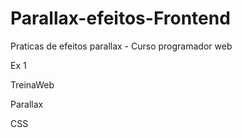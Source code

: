 # Parallax-efeitos-Frontend
Praticas de efeitos parallax - Curso programador web



Ex 1

<main class="wrapper">
  <section class="section">
    <p class="text" >TreinaWeb</p>
  </section>
  <section class="section">
    <p class="text" >Parallax</p>
  </section>
  <section class="section">
    <p class="text" >CSS</p>
  </section>
</main>
